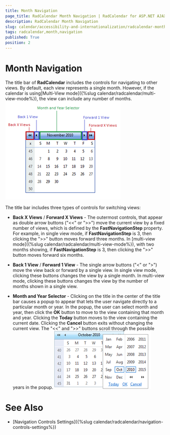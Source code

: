 ```yaml
---
title: Month Navigation
page_title: RadCalendar Month Navigation | RadCalendar for ASP.NET AJAX Documentation
description: RadCalendar Month Navigation
slug: calendar/accessibility-and-internationalization/radcalendar-month-navigation
tags: radcalendar,month,navigation
published: True
position: 2
---
```


# Month Navigation


The title bar of **RadCalendar** includes the controls for navigating to other views. By default, each view represents a single month. However, if the calendar is using[Multi-View mode]({%slug calendar/radcalendar/multi-view-mode%}), the view can include any number of months.
![Navigating RadCalendar](images/calendar_usability_navigating.png)

The title bar includes three types of controls for switching views:

* **Back X Views** / **Forward X Views** - The outermost controls, that appear as double arrow buttons ("<<" or ">>") move the current view by a fixed number of views, which is defined by the **FastNavigationStep** property. For example, in single view mode, if **FastNavigationStep** is 3, then clicking the ">>" button moves forward three months. In [multi-view mode]({%slug calendar/radcalendar/multi-view-mode%}), with two months showing, if **FastNavigationStep** is 3, then clicking the ">>" button moves forward six months.

* **Back 1 View** / **Forward 1 View** - The single arrow buttons ("<" or ">") move the view back or forward by a single view. In single view mode, clicking these buttons changes the view by a single month. In multi-view mode, clicking these buttons changes the view by the number of months shown in a single view.

* **Month and Year Selector** - Clicking on the title in the center of the title bar causes a popup to appear that lets the user navigate directly to a particular month or year. In the popup, the user can select month and year, then click the **OK** button to move to the view containing that month and year. Clicking the **Today** button moves to the view containing the current date. Clicking the **Cancel** button exits without changing the current view. The "<<" and ">>" buttons scroll through the possible years in the popup.
![Overview of RadCalendar structure](images/calendar_overviewstructure_002.png)

# See Also

 * [Navigation Controls Settings]({%slug calendar/radcalendar/navigation-controls-settings%})
